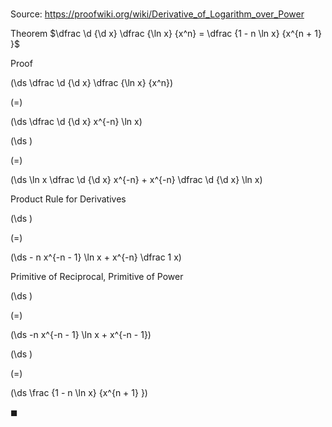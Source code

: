 # 

Source: https://proofwiki.org/wiki/Derivative_of_Logarithm_over_Power

Theorem
$\dfrac \d {\d x} \dfrac {\ln x} {x^n} = \dfrac {1 - n \ln x} {x^{n + 1} }$


Proof













\(\ds \dfrac \d {\d x} \dfrac {\ln x} {x^n}\)

\(=\)







\(\ds \dfrac \d {\d x} x^{-n} \ln x\)




















\(\ds \)

\(=\)







\(\ds \ln x \dfrac \d {\d x} x^{-n} + x^{-n} \dfrac \d {\d x} \ln x\)





Product Rule for Derivatives














\(\ds \)

\(=\)







\(\ds - n x^{-n - 1} \ln x + x^{-n} \dfrac 1 x\)





Primitive of Reciprocal, Primitive of Power














\(\ds \)

\(=\)







\(\ds -n x^{-n - 1} \ln x + x^{-n - 1}\)




















\(\ds \)

\(=\)







\(\ds \frac {1 - n \ln x} {x^{n + 1} }\)









$\blacksquare$





